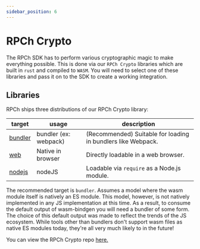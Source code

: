 ```yaml
---
sidebar_position: 6
---
```


# RPCh Crypto

The RPCh SDK has to perform various cryptographic magic to make everything possible. This is done via our `RPCh Crypto` libraries which are built in `rust` and compiled to `WASM`. You will need to select one of these libraries and pass it on to the SDK to create a working integration.

## Libraries

RPCh ships three distributions of our RPCh Crypto library:

| target  | usage                 | description                                                  |
| ------- | --------------------- | ------------------------------------------------------------ |
| [bundler](https://www.npmjs.com/package/@rpch/crypto) | bundler (ex: webpack) | (Recommended) Suitable for loading in bundlers like Webpack. |
| [web](https://www.npmjs.com/package/@rpch/crypto-for-web)     | Native in browser     | Directly loadable in a web browser.                          |
| [nodejs](https://www.npmjs.com/package/@rpch/crypto-for-nodejs)  | nodeJS                | Loadable via `require` as a Node.js module.                  |

The recommended target is `bundler`. Assumes a model where the wasm module itself is natively an ES module. This model, however, is not natively implemented in any JS implementation at this time. As a result, to consume the default output of wasm-bindgen you will need a bundler of some form.
The choice of this default output was made to reflect the trends of the JS ecosystem. While tools other than bundlers don't support wasm files as native ES modules today, they're all very much likely to in the future!

You can view the RPCh Crypto repo [here.](https://github.com/Rpc-h/crypto)